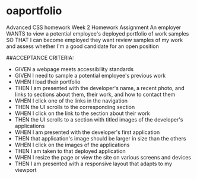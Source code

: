 # oaportfolio
Advanced CSS homework
Week 2 Homework Assignment An employer WANTS to view a potential employee's deployed portfolio of work samples SO THAT I can become employed they want review samples of my work and assess whether I'm a good candidate for an open position

##ACCEPTANCE CRITERIA:
*  GIVEN a webpage meets accessibility standards
*  GIVEN I need to sample a potential employee's previous work
*  WHEN I load their portfolio
*  THEN I am presented with the developer's name, a recent photo, and links to sections about them, their work, and how to contact them
*  WHEN I click one of the links in the navigation
*  THEN the UI scrolls to the corresponding section
*  WHEN I click on the link to the section about their work
*  THEN the UI scrolls to a section with titled images of the developer's applications
*  WHEN I am presented with the developer's first application
*  THEN that application's image should be larger in size than the others
*  WHEN I click on the images of the applications
*  THEN I am taken to that deployed application
*  WHEN I resize the page or view the site on various screens and devices
*  THEN I am presented with a responsive layout that adapts to my viewport

